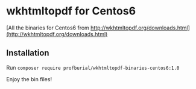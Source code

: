 # wkhtmltopdf for Centos6

[All the binaries for Centos6 from http://wkhtmltopdf.org/downloads.html](http://wkhtmltopdf.org/downloads.html)

## Installation

Run `composer require profburial/wkhtmltopdf-binaries-centos6:1.0`

Enjoy the bin files!